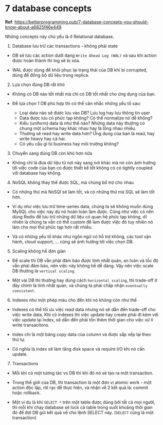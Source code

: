 # 7 database concepts

**Ref**: https://betterprogramming.pub/7-database-concepts-you-should-know-about-a6825f46e449

Những concepts này chủ yếu là ở Relational database.

1. Database lưu trữ các transactions - không phải state
- DB sẽ lưu các action dưới dạng `Write Ahead Log (WAL)` và sau khi action được hoàn thành thì log sẽ bị xóa.

- WAL được dùng để khôi phục lại trạng thái của DB khi bi corrupted, dùng để đồng bộ dữ liệu trong replica.

2. Lựa chọn đúng DB rất khó
- Không có DB nào tốt nhất mà chỉ có DB tốt nhất cho ứng dụng của bạn.

- Để lựa chọn 1 DB phù hợp thì có thể cân nhắc những yếu tố sau:
	- Loại data nào sẽ được lưu vào DB? Lưu log hay lưu thông tin user
	- Data được lưu có phức tạp không? Có thể normalize nó dễ không?
	- Kiểu (uniform) data là như thế nào? Những data này thường có chung một schema hay khác nhau hay là lồng nhau nhiều.
	- Thường sẽ read hay write data hơn? Ứng dụng của bạn là read, hay write heavy hay cả hai.
	- Có yêu cầu gì từ business hay môi trường không?
	
3. Chuyển sang đúng DB còn khó hơn nữa
- Không chỉ là đưa dữ liệu từ nơi này sang nơi khác mà nó còn ảnh hưởng tới việc code của bạn có được thiết kế tốt không có có tightly coupled với database hay không.

4. NoSQL không thay thế được SQL, mà chúng bổ trợ cho nhau
- Có những thứ mà NoSQl sẽ làm tốt, và có những thứ mà SQL sẽ làm tốt hơn. 

- Ví dụ như việc lưu trữ time-series data, chúng ta sẽ không muốn dùng MySQL cho việc này dù nó hoàn toàn làm được. Cũng như việc có nên dùng Redis để lưu trữ những dữ liệu có quan hệ phức tạp không, dĩ nhiên là chúng ta vẫn có thể custom để làm được việc đó tuy nhiên nó làm cho mọi thứ phức tạp hơn rất nhiều.

- Và có những yếu tố khác như ngôn ngữ có hỗ trợ không, các tool vận hành, cloud support, ... cũng sẽ ảnh hưởng tới việc chọn DB.

5. Scaling không hề đơn giản
- Để scale thì DB vẫn phải đảm bảo được tính nhất quán, an toàn và tốc độ vẫn phải đảm bảo, nên việc này không hề dễ dàng. Vậy nên việc scale DB thường là `vertical scaling`.

- Một vài DB thì thường hay dùng cách `horizontal scaling`, thì trade-off ở đây chính là tính nhất quán, và chúng ta phải chấp nhận `eventually consistent`.

6. Indexes như một phép màu cho đến khi nó không còn như thế
- Indexes có thể tối ưu việc read data nhưng nó sẽ dẫn đến trade-off cho việc write data. Khi có indexes thì việc update hay create phải đi kèm với việc update lại index, sẽ dẫn đến phải tốn thêm thời gian cho việc xử lí write transacitons.
- Index chỉ là một bảng copy data của column và được sắp xếp lại theo thứ tự.

- Có nghĩa là index sẽ làm tăng disk space và require I/O khi nó cần update.

7. Transactions
- Mỗi khi có một tương tác vs DB thì khi đó nó sẽ tạo ra một transaction. 
- Trong thế giới của DB, thì transaction là một đơn vị atomic work - một action độc lập, rời rạc để thực hiện, và nhận về 2 kết quả là: commit hoặc rollback.

- Một ví dụ là khi `SELECT *` trên một table được dùng bởi tất cả mọi người, thì mỗi khi chạy database sẽ lock cả table trong suốt khoảng thời gian đó để đợi DB gửi kết quả về cho lệnh SELECT này. (`SELECT` cũng là một transaction)
